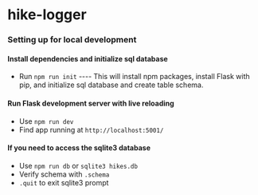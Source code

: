 # hike-logger

### Setting up for local development

#### Install dependencies and initialize sql database
* Run `npm run init`
---- This will install npm packages, install Flask with pip, and initialize sql database and create table schema.
 
#### Run Flask development server with live reloading 
* Use `npm run dev`
* Find app running at `http://localhost:5001/`

#### If you need to access the sqlite3 database
* Use `npm run db` or `sqlite3 hikes.db`
* Verify schema with `.schema`
* `.quit` to exit sqlite3 prompt